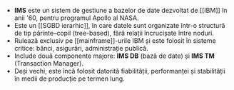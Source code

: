 
- **IMS** este un sistem de gestiune a bazelor de date dezvoltat de [[IBM]] în anii '60, pentru programul Apollo al NASA.
- Este un [[SGBD ierarhic]], în care datele sunt organizate într-o structură de tip părinte–copil (tree-based), fără relații încrucișate între noduri.
- Rulează exclusiv pe [[mainframe]]-urile IBM și este folosit în sisteme critice: bănci, asigurări, administrație publică.
- Include două componente majore: **IMS DB** (bază de date) și **IMS TM** (Transaction Manager).
- Deși vechi, este încă folosit datorită fiabilității, performanței și stabilității în medii de producție pe termen lung.

